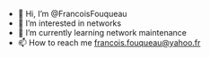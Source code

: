 - 👋 Hi, I’m @FrancoisFouqueau
- 👀 I’m interested in networks
- 🌱 I’m currently learning network maintenance
- 📫 How to reach me francois.fouqueau@yahoo.fr

<!---
FrancoisFouqueau/FrancoisFouqueau is a ✨ special ✨ repository because its `README.md` (this file) appears on your GitHub profile.
You can click the Preview link to take a look at your changes.
--->

